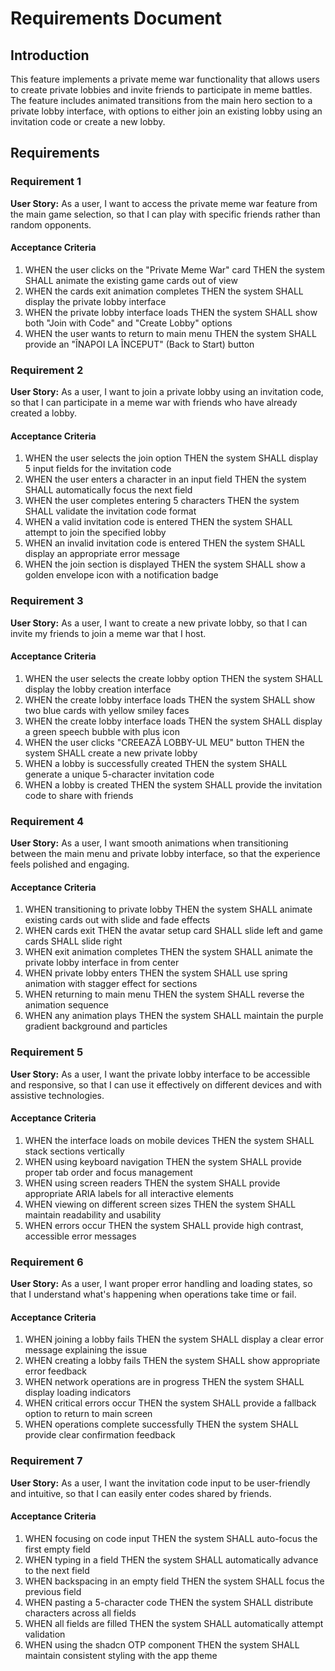 # Requirements Document

## Introduction

This feature implements a private meme war functionality that allows users to create private lobbies and invite friends to participate in meme battles. The feature includes animated transitions from the main hero section to a private lobby interface, with options to either join an existing lobby using an invitation code or create a new lobby.

## Requirements

### Requirement 1

**User Story:** As a user, I want to access the private meme war feature from the main game selection, so that I can play with specific friends rather than random opponents.

#### Acceptance Criteria

1. WHEN the user clicks on the "Private Meme War" card THEN the system SHALL animate the existing game cards out of view
2. WHEN the cards exit animation completes THEN the system SHALL display the private lobby interface
3. WHEN the private lobby interface loads THEN the system SHALL show both "Join with Code" and "Create Lobby" options
4. WHEN the user wants to return to main menu THEN the system SHALL provide an "ÎNAPOI LA ÎNCEPUT" (Back to Start) button

### Requirement 2

**User Story:** As a user, I want to join a private lobby using an invitation code, so that I can participate in a meme war with friends who have already created a lobby.

#### Acceptance Criteria

1. WHEN the user selects the join option THEN the system SHALL display 5 input fields for the invitation code
2. WHEN the user enters a character in an input field THEN the system SHALL automatically focus the next field
3. WHEN the user completes entering 5 characters THEN the system SHALL validate the invitation code format
4. WHEN a valid invitation code is entered THEN the system SHALL attempt to join the specified lobby
5. WHEN an invalid invitation code is entered THEN the system SHALL display an appropriate error message
6. WHEN the join section is displayed THEN the system SHALL show a golden envelope icon with a notification badge

### Requirement 3

**User Story:** As a user, I want to create a new private lobby, so that I can invite my friends to join a meme war that I host.

#### Acceptance Criteria

1. WHEN the user selects the create lobby option THEN the system SHALL display the lobby creation interface
2. WHEN the create lobby interface loads THEN the system SHALL show two blue cards with yellow smiley faces
3. WHEN the create lobby interface loads THEN the system SHALL display a green speech bubble with plus icon
4. WHEN the user clicks "CREEAZĂ LOBBY-UL MEU" button THEN the system SHALL create a new private lobby
5. WHEN a lobby is successfully created THEN the system SHALL generate a unique 5-character invitation code
6. WHEN a lobby is created THEN the system SHALL provide the invitation code to share with friends

### Requirement 4

**User Story:** As a user, I want smooth animations when transitioning between the main menu and private lobby interface, so that the experience feels polished and engaging.

#### Acceptance Criteria

1. WHEN transitioning to private lobby THEN the system SHALL animate existing cards out with slide and fade effects
2. WHEN cards exit THEN the avatar setup card SHALL slide left and game cards SHALL slide right
3. WHEN exit animation completes THEN the system SHALL animate the private lobby interface in from center
4. WHEN private lobby enters THEN the system SHALL use spring animation with stagger effect for sections
5. WHEN returning to main menu THEN the system SHALL reverse the animation sequence
6. WHEN any animation plays THEN the system SHALL maintain the purple gradient background and particles

### Requirement 5

**User Story:** As a user, I want the private lobby interface to be accessible and responsive, so that I can use it effectively on different devices and with assistive technologies.

#### Acceptance Criteria

1. WHEN the interface loads on mobile devices THEN the system SHALL stack sections vertically
2. WHEN using keyboard navigation THEN the system SHALL provide proper tab order and focus management
3. WHEN using screen readers THEN the system SHALL provide appropriate ARIA labels for all interactive elements
4. WHEN viewing on different screen sizes THEN the system SHALL maintain readability and usability
5. WHEN errors occur THEN the system SHALL provide high contrast, accessible error messages

### Requirement 6

**User Story:** As a user, I want proper error handling and loading states, so that I understand what's happening when operations take time or fail.

#### Acceptance Criteria

1. WHEN joining a lobby fails THEN the system SHALL display a clear error message explaining the issue
2. WHEN creating a lobby fails THEN the system SHALL show appropriate error feedback
3. WHEN network operations are in progress THEN the system SHALL display loading indicators
4. WHEN critical errors occur THEN the system SHALL provide a fallback option to return to main screen
5. WHEN operations complete successfully THEN the system SHALL provide clear confirmation feedback

### Requirement 7

**User Story:** As a user, I want the invitation code input to be user-friendly and intuitive, so that I can easily enter codes shared by friends.

#### Acceptance Criteria

1. WHEN focusing on code input THEN the system SHALL auto-focus the first empty field
2. WHEN typing in a field THEN the system SHALL automatically advance to the next field
3. WHEN backspacing in an empty field THEN the system SHALL focus the previous field
4. WHEN pasting a 5-character code THEN the system SHALL distribute characters across all fields
5. WHEN all fields are filled THEN the system SHALL automatically attempt validation
6. WHEN using the shadcn OTP component THEN the system SHALL maintain consistent styling with the app theme
